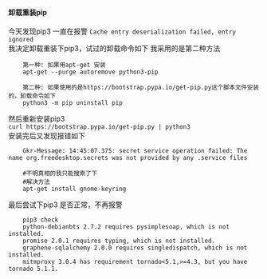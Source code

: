 #### 卸载重装pip

今天发现pip3 一直在报警
`Cache entry deserialization failed, entry ignored`  
我决定卸载重装下pip3，试过的卸载命令如下 我采用的是第二种方法  
````
    第一种: 如果用apt-get 安装
    apt-get --purge autoremove python3-pip

    第二种: 如果使用的是https://bootstrap.pypa.io/get-pip.py这个脚本文件安装的，卸载命令如下
    python3 -m pip uninstall pip
````

然后重新安装pip3  
`curl https://bootstrap.pypa.io/get-pip.py | python3`  
安装完后又发现报错如下  
````
    Gkr-Message: 14:45:07.375: secret service operation failed: The name org.freedesktop.secrets was not provided by any .service files

    #不明真相的我只能搜索了下
    #解决方法
    apt-get install gnome-keyring
````


最后尝试下pip3 是否正常，不再报警  
````
    pip3 check
    python-debianbts 2.7.2 requires pysimplesoap, which is not installed.
    promise 2.0.1 requires typing, which is not installed.
    graphene-sqlalchemy 2.0.0 requires singledispatch, which is not installed.
    mitmproxy 3.0.4 has requirement tornado<5.1,>=4.3, but you have tornado 5.1.1.
````